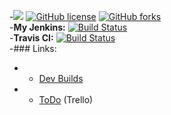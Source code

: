 -[![](https://jitpack.io/v/Phyrone/Lobby-Rel.svg)](https://jitpack.io/#Phyrone/Lobby-Rel) [![GitHub license](https://img.shields.io/github/license/Phyrone/Lobby-Rel.svg)](https://github.com/Phyrone/Lobby-Rel/blob/master/LICENSE) [![GitHub forks](https://img.shields.io/github/forks/Phyrone/Lobby-Rel.svg)](https://github.com/Phyrone/Lobby-Rel/network)  
-**My Jenkins:** [![Build Status](https://ci.phyrone.de/buildStatus/icon?job=Lobby-Rel)](https://ci.phyrone.de/job/Lobby-Rel/)  
-**Travis CI:**  [![Build Status](https://travis-ci.org/Phyrone/Lobby-Rel.svg?branch=master)](https://travis-ci.org/Phyrone/Lobby-Rel)  
-### Links:
- - [Dev Builds](https://ci.phyrone.de/job/Lobby-Rel/)
- - [ToDo](https://trello.com/b/CMpvKvmk) (Trello)
